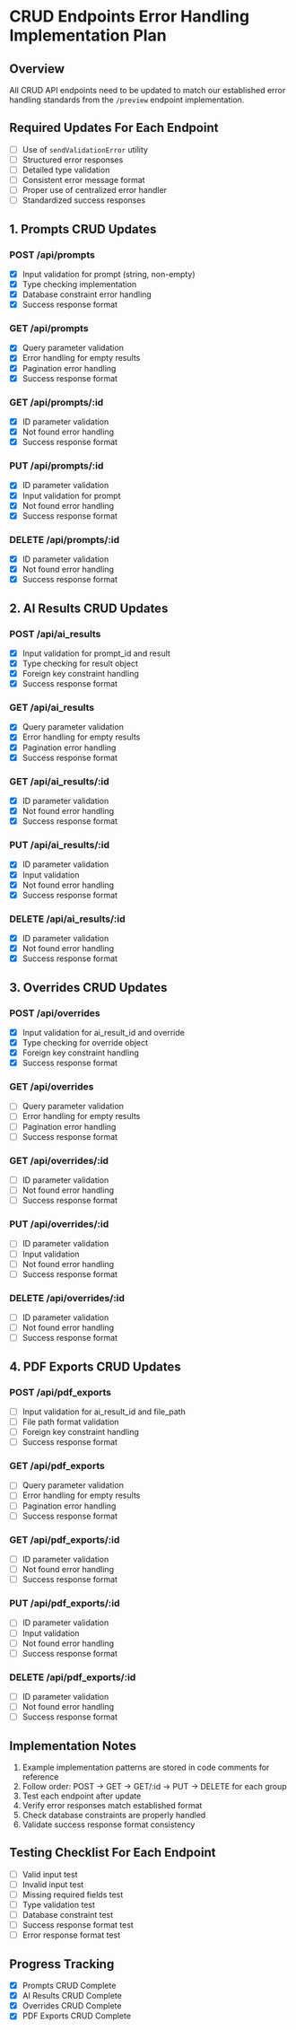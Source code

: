 # CRUD Endpoints Error Handling Implementation Plan

## Overview

All CRUD API endpoints need to be updated to match our established error handling standards from the `/preview` endpoint implementation.

## Required Updates For Each Endpoint

- [ ] Use of `sendValidationError` utility
- [ ] Structured error responses
- [ ] Detailed type validation
- [ ] Consistent error message format
- [ ] Proper use of centralized error handler
- [ ] Standardized success responses

## 1. Prompts CRUD Updates

### POST /api/prompts

- [x] Input validation for prompt (string, non-empty)
- [x] Type checking implementation
- [x] Database constraint error handling
- [x] Success response format

### GET /api/prompts

- [x] Query parameter validation
- [x] Error handling for empty results
- [x] Pagination error handling
- [x] Success response format

### GET /api/prompts/:id

- [x] ID parameter validation
- [x] Not found error handling
- [x] Success response format

### PUT /api/prompts/:id

- [x] ID parameter validation
- [x] Input validation for prompt
- [x] Not found error handling
- [x] Success response format

### DELETE /api/prompts/:id

- [x] ID parameter validation
- [x] Not found error handling
- [x] Success response format

## 2. AI Results CRUD Updates

### POST /api/ai_results

- [x] Input validation for prompt_id and result
- [x] Type checking for result object
- [x] Foreign key constraint handling
- [x] Success response format

### GET /api/ai_results

- [x] Query parameter validation
- [x] Error handling for empty results
- [x] Pagination error handling
- [x] Success response format

### GET /api/ai_results/:id

- [x] ID parameter validation
- [x] Not found error handling
- [x] Success response format

### PUT /api/ai_results/:id

- [x] ID parameter validation
- [x] Input validation
- [x] Not found error handling
- [x] Success response format

### DELETE /api/ai_results/:id

- [x] ID parameter validation
- [x] Not found error handling
- [x] Success response format

## 3. Overrides CRUD Updates

### POST /api/overrides

- [x] Input validation for ai_result_id and override
- [x] Type checking for override object
- [x] Foreign key constraint handling
- [x] Success response format

### GET /api/overrides

- [ ] Query parameter validation
- [ ] Error handling for empty results
- [ ] Pagination error handling
- [ ] Success response format

### GET /api/overrides/:id

- [ ] ID parameter validation
- [ ] Not found error handling
- [ ] Success response format

### PUT /api/overrides/:id

- [ ] ID parameter validation
- [ ] Input validation
- [ ] Not found error handling
- [ ] Success response format

### DELETE /api/overrides/:id

- [ ] ID parameter validation
- [ ] Not found error handling
- [ ] Success response format

## 4. PDF Exports CRUD Updates

### POST /api/pdf_exports

- [ ] Input validation for ai_result_id and file_path
- [ ] File path format validation
- [ ] Foreign key constraint handling
- [ ] Success response format

### GET /api/pdf_exports

- [ ] Query parameter validation
- [ ] Error handling for empty results
- [ ] Pagination error handling
- [ ] Success response format

### GET /api/pdf_exports/:id

- [ ] ID parameter validation
- [ ] Not found error handling
- [ ] Success response format

### PUT /api/pdf_exports/:id

- [ ] ID parameter validation
- [ ] Input validation
- [ ] Not found error handling
- [ ] Success response format

### DELETE /api/pdf_exports/:id

- [ ] ID parameter validation
- [ ] Not found error handling
- [ ] Success response format

## Implementation Notes

1. Example implementation patterns are stored in code comments for reference
2. Follow order: POST -> GET -> GET/:id -> PUT -> DELETE for each group
3. Test each endpoint after update
4. Verify error responses match established format
5. Check database constraints are properly handled
6. Validate success response format consistency

## Testing Checklist For Each Endpoint

- [ ] Valid input test
- [ ] Invalid input test
- [ ] Missing required fields test
- [ ] Type validation test
- [ ] Database constraint test
- [ ] Success response format test
- [ ] Error response format test

## Progress Tracking

- [x] Prompts CRUD Complete
- [x] AI Results CRUD Complete
- [x] Overrides CRUD Complete
- [x] PDF Exports CRUD Complete
